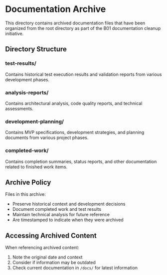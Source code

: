 # Documentation Archive

This directory contains archived documentation files that have been organized from the root directory as part of the B01 documentation cleanup initiative.

## Directory Structure

### test-results/
Contains historical test execution results and validation reports from various development phases.

### analysis-reports/
Contains architectural analysis, code quality reports, and technical assessments.

### development-planning/
Contains MVP specifications, development strategies, and planning documents from various project phases.

### completed-work/
Contains completion summaries, status reports, and other documentation related to finished work items.

## Archive Policy

Files in this archive:
- Preserve historical context and development decisions
- Document completed work and test results
- Maintain technical analysis for future reference
- Are timestamped to indicate when they were archived

## Accessing Archived Content

When referencing archived content:
1. Note the original date and context
2. Consider if information may be outdated
3. Check current documentation in `/docs/` for latest information